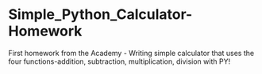 # Simple_Python_Calculator-Homework
First homework from the Academy - Writing simple calculator that uses the four functions-addition, subtraction, multiplication, division with PY!
